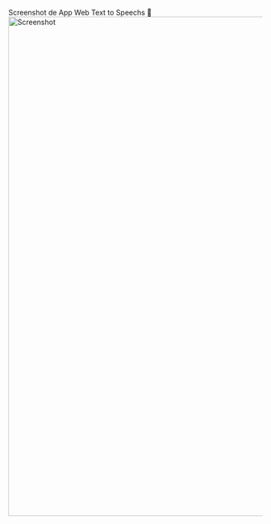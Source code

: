 Screenshot de App Web Text to Speechs 🎤
<img width="988" alt="Screenshot" src="https://github.com/user-attachments/assets/cd47ca31-3759-4d8a-ae05-2cff4ebe81e3">
